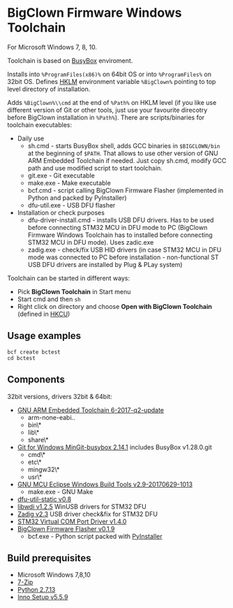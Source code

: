 # BigClown Firmware Windows Toolchain  
For Microsoft Windows 7, 8, 10.

Toolchain is based on [BusyBox](https://busybox.net/about.html) enviroment.

Installs into `%ProgramFiles(x86)%` on 64bit OS or into `%ProgramFiles%` on 32bit OS.
Defines [HKLM](https://www.google.com/search?q=hklm) environment variable `%BigClown%` pointing to top level directory of installation.

Adds `%BigClown%\\cmd` at the end of `%Path%` on HKLM level (if you like use different version of Git or other tools, just use your favourite direcotry before BigClown installation in `%Path%`). There are scripts/binaries for toolchain executables:

  * Daily use
    * sh.cmd - starts BusyBox shell, adds GCC binaries in `$BIGCLOWN/bin` at the beginning of `$PATH`. That allows to use other version of GNU ARM Embedded Toolchain if needed. Just copy sh.cmd, modify GCC path and use modified script to start toolchain.
    * git.exe - Git executable
    * make.exe - Make executable
    * bcf.cmd - script calling BigClown Firmware Flasher (implemented in Python and packed by PyInstaller)
    * dfu-util.exe - USB DFU flasher
  * Installation or check purposes
    * dfu-driver-install.cmd - installs USB DFU drivers. Has to be used before connecting STM32 MCU in DFU mode to PC (BigClown Firmware Windows Toolchain has to installed before connecting STM32 MCU in DFU mode). Uses zadic.exe
    * zadig.exe - check/fix USB HID drivers (in case STM32 MCU in DFU mode was connected to PC before installation - non-functional ST USB DFU drivers are installed by Plug & PLay system)
    
Toolchain can be started in different ways:
  * Pick **BigClown Toolchain** in Start menu
  * Start cmd and then `sh`
  * Right click on directory and choose **Open with BigClown Toolchain** (defined in [HKCU](https://www.google.com/search?q=HKCU))
  
## Usage examples

```
bcf create bctest
cd bctest
```

## Components 
32bit versions, drivers 32bit & 64bit:
  * [GNU ARM Embedded Toolchain 6-2017-q2-update](https://developer.arm.com/open-source/gnu-toolchain/gnu-rm/downloads)
    * arm-none-eabi\..
    * bin\\*
    * lib\\*
    * share\\*
  * [Git for Windows MinGit-busybox 2.14.1](https://github.com/git-for-windows/git/) includes BusyBox v1.28.0.git
    * cmd\\*
    * etc\\*
    * mingw32\\*
    * usr\\*
  * [GNU MCU Eclipse Windows Build Tools v2.9-20170629-1013](https://github.com/gnu-mcu-eclipse/windows-build-tools/)
    * make.exe - GNU Make
  * [dfu-util-static v0.8](https://sourceforge.net/projects/dfu-util/files/dfu-util-0.8-binaries/win32-mingw32/)
  * [libwdi v1.2.5](https://github.com/pbatard/libwdi) WinUSB drivers for STM32 DFU
  * [Zadig v2.3](http://zadig.akeo.ie/) USB driver check&fix for STM32 DFU
  * [STM32 Virtual COM Port Driver v1.4.0](http://www.st.com/en/development-tools/stsw-stm32102.html)
  * [BigClown Firmware Flasher v0.1.9](https://github.com/bigclownlabs/bch-firmware-flasher/)
    * bcf.exe - Python script packed with [PyInstaller](http://www.pyinstaller.org/)

## Build prerequisites

  * Microsoft Windows 7,8,10
  * [7-Zip](http://www.7-zip.org/download.html)
  * [Python 2.7.13](https://www.python.org/downloads/release/python-2713/)
  * [Inno Setup v5.5.9](http://www.jrsoftware.org/isinfo.php)

